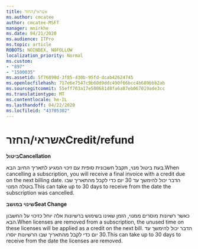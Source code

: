 ```yaml
---
title: אשראי/החזר
ms.author: cmcatee
author: cmcatee-MSFT
manager: mnirkhe
ms.date: 04/21/2020
ms.audience: ITPro
ms.topic: article
ROBOTS: NOINDEX, NOFOLLOW
localization_priority: Normal
ms.custom:
- "897"
- "1500035"
ms.assetid: 5f76890d-3f85-430b-95fd-dcab42624745
ms.openlocfilehash: 717e6e7547c9b60d9ddc490f66bcc4b689bbb2ab
ms.sourcegitcommit: 55eff703a17e500681d8fa6a87eb067019ade3cc
ms.translationtype: MT
ms.contentlocale: he-IL
ms.lasthandoff: 04/22/2020
ms.locfileid: "43705302"
---
```

# <a name="creditrefund"></a><span data-ttu-id="0ce53-102">אשראי/החזר</span><span class="sxs-lookup"><span data-stu-id="0ce53-102">Credit/refund</span></span>

<span data-ttu-id="0ce53-103">**ביטול**</span><span class="sxs-lookup"><span data-stu-id="0ce53-103">**Cancellation**</span></span>
  
<span data-ttu-id="0ce53-104">בעת ביטול מנוי, תקבל חשבונית סופית עם זיכוי המגיע לתאריך החיוב הבא.</span><span class="sxs-lookup"><span data-stu-id="0ce53-104">When cancelling a subscription, you will receive a final invoice with a credit due on the next billing date.</span></span> <span data-ttu-id="0ce53-105">הדבר יכול להימשך עד 30 יום כדי לקבל מהתאריך שבו בוטלה המנוי.</span><span class="sxs-lookup"><span data-stu-id="0ce53-105">This can take up to 30 days to receive from the date the subscription was cancelled.</span></span>
  
<span data-ttu-id="0ce53-106">**שינוי במושב**</span><span class="sxs-lookup"><span data-stu-id="0ce53-106">**Seat Change**</span></span>
  
<span data-ttu-id="0ce53-107">כאשר רשיונות מוסרים ממנוי, הזמן שאינו בשימוש ברשיונות אלה יוחל כזיכוי על החשבון הבא.</span><span class="sxs-lookup"><span data-stu-id="0ce53-107">When licenses are removed from a subscription, the unused time on these licenses will be applied as a credit on the next bill.</span></span> <span data-ttu-id="0ce53-108">הדבר יכול להימשך עד 30 יום כדי לקבל מהתאריך שבו הרשיונות יוסרו.</span><span class="sxs-lookup"><span data-stu-id="0ce53-108">This can take up to 30 days to receive from the date the licenses are removed.</span></span>